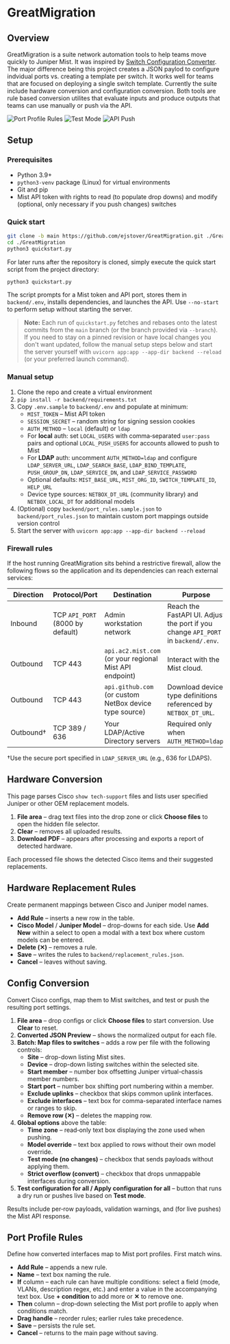 # GreatMigration

## Overview

GreatMigration is a suite network automation tools to help teams move quickly to Juniper Mist. It was inspired by [Switch Configuration Converter](https://github.com/Mist-Automation-Programmability/mist_switch_converter). The major difference being this project creates a JSON paylod to configure indvidual ports vs. creating a template per switch. It works well for teams that are focused on deploying a single switch template. Currently the suite include hardware conversion and configuration conversion. Both tools are rule based conversion utilites that evaluate inputs and produce outputs that teams can use manually or push via the API. 

![Port Profile Rules](screenshots/rules.png?raw=true "Port Profile Rules")
![Test Mode](screenshots/test.png?raw=true "Test Mode")
![API Push](screenshots/push.png?raw=true "API Push")

## Setup

### Prerequisites

* Python 3.9+
* `python3-venv` package (Linux) for virtual environments
* Git and pip
* Mist API token with rights to read (to populate drop downs) and modify (optional, only necessary if you push changes) switches

### Quick start

```bash
git clone -b main https://github.com/ejstover/GreatMigration.git ./GreatMigration
cd ./GreatMigration
python3 quickstart.py
```

For later runs after the repository is cloned, simply execute the quick start script from the project directory:

```bash
python3 quickstart.py
```

The script prompts for a Mist token and API port, stores them in `backend/.env`, installs dependencies, and launches the API.  Use `--no-start` to perform setup without starting the server.

> **Note:** Each run of `quickstart.py` fetches and rebases onto the latest commits from the `main` branch (or the branch provided via `--branch`).  If you need to stay on a pinned revision or have local changes you don't want updated, follow the manual setup steps below and start the server yourself with `uvicorn app:app --app-dir backend --reload` (or your preferred launch command).

### Manual setup

1. Clone the repo and create a virtual environment
2. `pip install -r backend/requirements.txt`
3. Copy `.env.sample` to `backend/.env` and populate at minimum:
   * `MIST_TOKEN` – Mist API token
   * `SESSION_SECRET` – random string for signing session cookies
   * `AUTH_METHOD` – `local` (default) or `ldap`
   * For **local** auth: set `LOCAL_USERS` with comma‑separated `user:pass` pairs and optional `LOCAL_PUSH_USERS` for accounts allowed to push to Mist
   * For **LDAP** auth: uncomment `AUTH_METHOD=ldap` and configure `LDAP_SERVER_URL`, `LDAP_SEARCH_BASE`, `LDAP_BIND_TEMPLATE`, `PUSH_GROUP_DN`, `LDAP_SERVICE_DN`, and `LDAP_SERVICE_PASSWORD`
   * Optional defaults: `MIST_BASE_URL`, `MIST_ORG_ID`, `SWITCH_TEMPLATE_ID`, `HELP_URL`
   * Device type sources: `NETBOX_DT_URL` (community library) and `NETBOX_LOCAL_DT` for additional models
4. (Optional) copy `backend/port_rules.sample.json` to `backend/port_rules.json` to maintain custom port mappings outside version control
5. Start the server with `uvicorn app:app --app-dir backend --reload`

### Firewall rules

If the host running GreatMigration sits behind a restrictive firewall, allow the
following flows so the application and its dependencies can reach external
services:

| Direction | Protocol/Port | Destination | Purpose |
|-----------|---------------|-------------|---------|
| Inbound   | TCP `API_PORT` (8000 by default) | Admin workstation network | Reach the FastAPI UI. Adjust the port if you change `API_PORT` in `backend/.env`. |
| Outbound  | TCP 443 | `api.ac2.mist.com` (or your regional Mist API endpoint) | Interact with the Mist cloud. |
| Outbound  | TCP 443 | `api.github.com` (or custom NetBox device type source) | Download device type definitions referenced by `NETBOX_DT_URL`. |
| Outbound† | TCP 389 / 636 | Your LDAP/Active Directory servers | Required only when `AUTH_METHOD=ldap`. |

†Use the secure port specified in `LDAP_SERVER_URL` (e.g., 636 for LDAPS).

## Hardware Conversion

This page parses Cisco `show tech-support` files and lists user specified Juniper or other OEM replacement models. 

1. **File area** – drag text files into the drop zone or click **Choose files** to open the hidden file selector.
2. **Clear** – removes all uploaded results.
3. **Download PDF** – appears after processing and exports a report of detected hardware.

Each processed file shows the detected Cisco items and their suggested replacements.

## Hardware Replacement Rules

Create permanent mappings between Cisco and Juniper model names.

* **Add Rule** – inserts a new row in the table.
* **Cisco Model** / **Juniper Model** – drop-downs for each side.  Use **Add New** within a select to open a modal with a text box where custom models can be entered.
* **Delete (✕)** – removes a rule.
* **Save** – writes the rules to `backend/replacement_rules.json`.
* **Cancel** – leaves without saving.

## Config Conversion

Convert Cisco configs, map them to Mist switches, and test or push the resulting port settings.

1. **File area** – drop configs or click **Choose files** to start conversion.  Use **Clear** to reset.
2. **Converted JSON Preview** – shows the normalized output for each file.
3. **Batch: Map files to switches** – adds a row per file with the following controls:
   * **Site** – drop-down listing Mist sites.
   * **Device** – drop-down listing switches within the selected site.
   * **Start member** – number box offsetting Juniper virtual-chassis member numbers.
   * **Start port** – number box shifting port numbering within a member.
   * **Exclude uplinks** – checkbox that skips common uplink interfaces.
   * **Exclude interfaces** – text box for comma-separated interface names or ranges to skip.
   * **Remove row (✕)** – deletes the mapping row.
4. **Global options** above the table:
   * **Time zone** – read‑only text box displaying the zone used when pushing.
   * **Model override** – text box applied to rows without their own model override.
   * **Test mode (no changes)** – checkbox that sends payloads without applying them.
   * **Strict overflow (convert)** – checkbox that drops unmappable interfaces during conversion.
5. **Test configuration for all / Apply configuration for all** – button that runs a dry run or pushes live based on **Test mode**.

Results include per‑row payloads, validation warnings, and (for live pushes) the Mist API response.

## Port Profile Rules

Define how converted interfaces map to Mist port profiles. First match wins.

* **Add Rule** – appends a new rule.
* **Name** – text box naming the rule.
* **If** column – each rule can have multiple conditions: select a field (mode, VLANs, description regex, etc.) and enter a value in the accompanying text box.  Use **+ condition** to add more or **✕** to remove one.
* **Then** column – drop‑down selecting the Mist port profile to apply when conditions match.
* **Drag handle** – reorder rules; earlier rules take precedence.
* **Save** – persists the rule set.
* **Cancel** – returns to the main page without saving.



